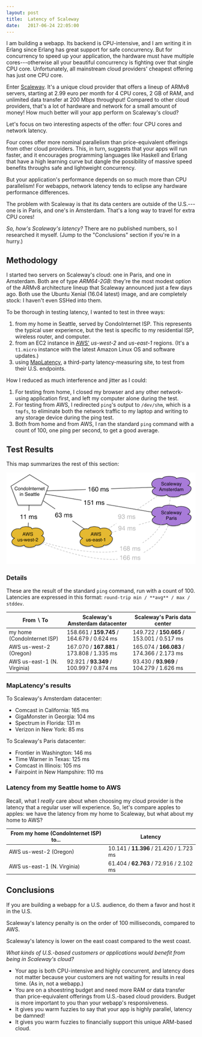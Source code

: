 ```yaml
---
layout: post
title:  Latency of Scaleway
date:   2017-06-24 22:05:00
---
```

I am building a webapp.
Its backend is CPU-intensive, and I am writing it in Erlang since Erlang has great support for safe concurrency.
But for concurrency to speed up your application, the hardware must have multiple cores---otherwise all your beautiful concurrency is fighting over that single CPU core.
Unfortunately, all mainstream cloud providers' cheapest offering has just one CPU core.

Enter [Scaleway](http://www.scaleway.com).  It's a unique cloud provider that offers a lineup of ARMv8 servers, starting at 2.99 euro per month for 4 CPU cores, 2 GB of RAM, and unlimited data transfer at 200 Mbps throughput!
Compared to other cloud providers, that's a lot of hardware and network for a small amount of money!
How much better will your app perform on Scaleway's cloud?

Let's focus on two interesting aspects of the offer: four CPU cores and network latency.

Four cores offer more nominal parallelism than price-equivalent offerings from other cloud providers.
This, in turn, suggests that your apps will run faster, and it encourages programming languages like Haskell and Erlang that have a high learning curve but dangle the possibility of massive speed benefits throughs safe and lightweight concurrency.

But your application's performance depends on so much more than CPU parallelism!
For webapps, network latency tends to eclipse any hardware performance differences.

The problem with Scaleway is that its data centers are outside of the U.S.---one is in Paris, and one's in Amsterdam.
That's a long way to travel for extra CPU cores!

*So, how's Scaleway's latency?*
There are no published numbers, so I researched it myself.
(Jump to the "Conclusions" section if you're in a hurry.)

## Methodology

I started two servers on Scaleway's cloud: one in Paris, and one in Amsterdam.
Both are of type _ARM64-2GB_: they're the most modest option of the ARMv8 architecture lineup that Scaleway announced just a few days ago.
Both use the Ubuntu Xenial (16.04 latest) image, and are completely stock: I haven't even SSHed into them.

To be thorough in testing latency, I wanted to test in three ways:

1. from my home in Seattle, served by CondoInternet ISP.  This represents the typical user experience, but the test is specific to my residential ISP, wireless router, and computer.
2. from an EC2 instance in [AWS'](http://aws.amazon.com) _us-west-2_ and _us-east-1_ regions.  (It's a `t1.micro` instance with the latest Amazon Linux OS and software updates.)
3. using [MapLatency](http://maplatency.com), a third-party latency-measuring site, to test from their U.S. endpoints.

How I reduced as much interference and jitter as I could:

1. For testing from home, I closed my browser and any other network-using application first, and left my computer alone during the test.
2. For testing from AWS, I redirected `ping`'s output to `/dev/shm`, which is a `tmpfs`, to eliminate both the network traffic to my laptop and writing to any storage device during the ping test.
3. Both from home and from AWS, I ran the standard `ping` command with a count of 100, one ping per second, to get a good average.

## Test Results

This map summarizes the rest of this section:

![Latency map](/assets/2017-06-24%20latencies.png)

### Details

These are the result of the standard `ping` command, run with a count of 100.
Latencies are expressed in this format: `round-trip min / **avg** / max / stddev`.

From ∖ To                   | Scaleway's Amsterdam datacenter          | Scaleway's Paris data center
--------------------------- | ---------------------------------------- | -------------------------------------
my home (CondoInternet ISP) | 158.661 / **159.745** / 164.679 / 0.624 ms | 149.722 / **150.665** / 153.001 / 0.517 ms
AWS us-west-2 (Oregon)      | 167.070 / **167.881** / 173.808 / 1.335 ms | 165.074 / **166.083** / 174.366 / 2.173 ms
AWS us-east-1 (N. Virginia) | 92.921 / **93.349** / 100.997 / 0.874 ms   | 93.430 / **93.969** / 104.279 / 1.626 ms

### MapLatency's results

To Scaleway's Amsterdam datacenter:

* Comcast in California: 165 ms
* GigaMonster in Georgia: 104 ms
* Spectrum in Florida: 131 m
* Verizon in New York: 85 ms

To Scaleway's Paris datacenter:

* Frontier in Washington: 146 ms
* Time Warner in Texas: 125 ms
* Comcast in Illinois: 105 ms
* Fairpoint in New Hampshire: 110 ms

### Latency from my Seattle home to AWS

Recall, what I _really_ care about when choosing my cloud provider is the latency that a regular user will experience.
So, let's compare apples to apples: we have the latency from my home to Scaleway, but what about my home to AWS?

From my home (CondoInternet ISP) to... | Latency
-------------------------------------- | -------------------------------------
AWS us-west-2 (Oregon)                 | 10.141 / **11.396** / 21.420 / 1.723 ms
AWS us-east-1 (N. Virginia)            | 61.404 / **62.763** / 72.916 / 2.102 ms

## Conclusions

If you are building a webapp for a U.S. audience, do them a favor and host it in the U.S.

Scaleway's latency penalty is on the order of 100 milliseconds, compared to AWS.

Scaleway's latency is lower on the east coast compared to the west coast.

*What kinds of U.S.-based customers or applications would benefit from being in Scaleway's cloud?*

* Your app is both CPU-intensive and highly concurrent, and latency does not matter because your customers are not waiting for results in real time.  (As in, not a webapp.)
* You are on a shoestring budget and need more RAM or data transfer than price-equivalent offerings from U.S.-based cloud providers.  Budget is more important to you than your webapp's responsiveness.
* It gives you warm fuzzies to say that your app is highly parallel, latency be damned!
* It gives you warm fuzzies to financially support this unique ARM-based cloud.

